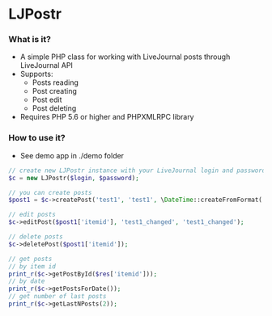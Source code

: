 # LJPostr #

### What is it? ###
* A simple PHP class for working with LiveJournal posts through LiveJournal API
* Supports:
  * Posts reading
  * Post creating
  * Post edit
  * Post deleting
* Requires PHP 5.6 or higher and PHPXMLRPC library

### How to use it? ###
* See demo app in ./demo folder

```php
// create new LJPostr instance with your LiveJournal login and password
$c = new LJPostr($login, $password);

// you can create posts
$post1 = $c->createPost('test1', 'test1', \DateTime::createFromFormat('j-M-Y', '17-Feb-2022'), ['tag1', 'tag2']);

// edit posts
$c->editPost($post1['itemid'], 'test1_changed', 'test1_changed');

// delete posts
$c->deletePost($post1['itemid']);

// get posts
// by item id
print_r($c->getPostById($res['itemid']));
// by date
print_r($c->getPostsForDate());
// get number of last posts
print_r($c->getLastNPosts(2));
```

